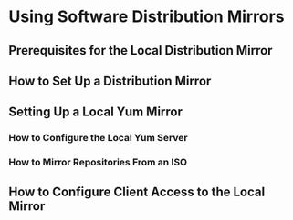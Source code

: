 <!--
SPDX-FileCopyrightText: 2023,2024 Oracle and/or its affiliates.
SPDX-License-Identifier: CC-BY-SA-4.0
-->
# Using Software Distribution Mirrors

## Prerequisites for the Local Distribution Mirror

## How to Set Up a Distribution Mirror

## Setting Up a Local Yum Mirror

### How to Configure the Local Yum Server

### How to Mirror Repositories From an ISO

## How to Configure Client Access to the Local Mirror

